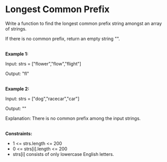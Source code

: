 # Longest Common Prefix

Write a function to find the longest common prefix string amongst an array of strings.

If there is no common prefix, return an empty string "".
<br><br>

<strong>Example 1:</strong>

Input: strs = ["flower","flow","flight"]

Output: "fl"<br><br>

<strong>Example 2:</strong>

Input: strs = ["dog","racecar","car"]

Output: ""

Explanation: There is no common prefix among the input strings.<br><br>
 

<strong>Constraints:</strong>

- 1 <= strs.length <= 200
- 0 <= strs[i].length <= 200
- strs[i] consists of only lowercase English letters.
